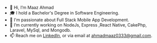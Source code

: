 - 👋 Hi, I’m Maaz Ahmad
- 🎓 I hold a Bachelor's Degree in Software Engineering.
- 👀 I'm passionate about Full Stack Mobile App Development.
- 🌱 I’m currently working on NodeJs, Express ,React Native, CakePhp, Laravel, MySql, and Mongodb.
- 📫 Reach me on [LinkedIn](https://www.linkedin.com/in/maaz-ahmad-3709241a6/), or via email at [ahmadmaaz0333@gmail.com](mailto:ahmadmaaz0333@gmail.com).

<!---
MaazAhmad0333/MaazAhmad0333 is a ✨ special ✨ repository because its `README.md` (this file) appears on your GitHub profile.
You can click the Preview link to take a look at your changes.
--->
